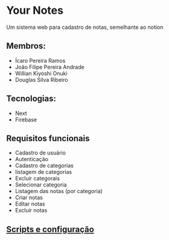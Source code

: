 # **Your Notes**

Um sistema web para cadastro de notas, semelhante ao notion

## Membros:

- Ícaro Pereira Ramos
- João Filipe Pereira Andrade
- Willian Kiyoshi Onuki
- Douglas Silva Ribeiro
## Tecnologias:

- Next
- Firebase

## Requisitos funcionais

- Cadastro de usuário
- Autenticação
- Cadastro de categorias
- listagem de categorias
- Excluir categorais
- Selecionar categoria
- Listagem das notas (por categoria)
- Criar notas
- Editar notas
- Excluir notas

## [Scripts e configuração](./package.json)
